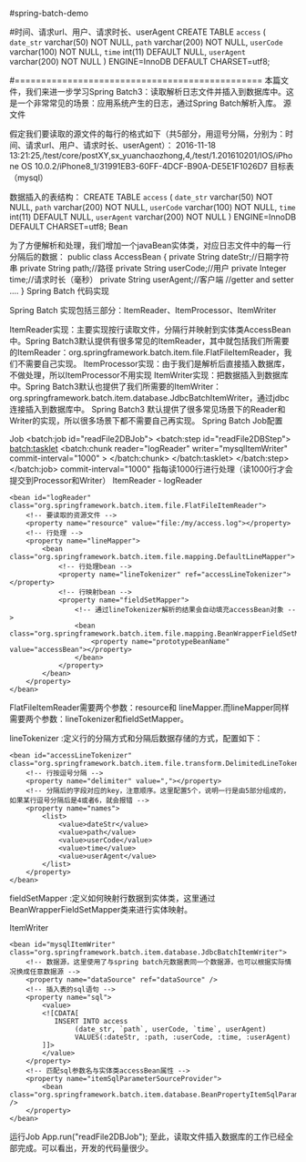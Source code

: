 #spring-batch-demo

#时间、请求url、用户、请求时长、userAgent
CREATE TABLE `access` (
  `date_str` varchar(50) NOT NULL,
  `path` varchar(200) NOT NULL,
  `userCode` varchar(100) NOT NULL,
  `time` int(11) DEFAULT NULL,
  `userAgent` varchar(200) NOT NULL
) ENGINE=InnoDB DEFAULT CHARSET=utf8;



#===============================================
本篇文件，我们来进一步学习Spring Batch3：读取解析日志文件并插入到数据库中。这是一个非常常见的场景：应用系统产生的日志，通过Spring Batch解析入库。
源文件

假定我们要读取的源文件的每行的格式如下（共5部分，用逗号分隔，分别为：时间、请求url、用户、请求时长、userAgent）：
2016-11-18 13:21:25,/test/core/postXY,sx_yuanchaozhong,4,/test/1.201610201/IOS/iPhone OS 10.0.2/iPhone8_1/31991EB3-60FF-4DCF-B90A-DE5E1F1026D7
目标表（mysql）

数据插入的表结构：
CREATE TABLE `access` (
  `date_str` varchar(50) NOT NULL,
  `path` varchar(200) NOT NULL,
  `userCode` varchar(100) NOT NULL,
  `time` int(11) DEFAULT NULL,
  `userAgent` varchar(200) NOT NULL
) ENGINE=InnoDB DEFAULT CHARSET=utf8;
Bean

为了方便解析和处理，我们增加一个javaBean实体类，对应日志文件中的每一行分隔后的数据：
public class AccessBean {
 private String dateStr;//日期字符串
 private String path;//路径
 private String userCode;//用户
 private Integer time;//请求时长（毫秒）
 private String userAgent;//客户端
//getter and setter ....
}
Spring Batch 代码实现

Spring Batch 实现包括三部分：ItemReader、ItemProcessor、ItemWriter

ItemReader实现：主要实现按行读取文件，分隔行并映射到实体类AccessBean中。Spring Batch3默认提供有很多常见的ItemReader，其中就包括我们所需要的ItemReader：org.springframework.batch.item.file.FlatFileItemReader，我们不需要自己实现。
ItemProcessor实现：由于我们是解析后直接插入数据库，不做处理，所以ItemProcessor不用实现
ItemWriter实现：把数据插入到数据库中。Spring Batch3默认也提供了我们所需要的ItemWriter：org.springframework.batch.item.database.JdbcBatchItemWriter，通过jdbc连接插入到数据库中。
Spring Batch3 默认提供了很多常见场景下的Reader和Writer的实现，所以很多场景下都不需要自己再实现。
Spring Batch Job配置

Job
<batch:job id="readFile2DBJob">
        <batch:step id="readFile2DBStep">
            <batch:tasklet>
                <batch:chunk reader="logReader" writer="mysqlItemWriter" commit-interval="1000" >
                </batch:chunk>
            </batch:tasklet>
        </batch:step>
    </batch:job>
commit-interval="1000" 指每读1000行进行处理（读1000行才会提交到Processor和Writer）
ItemReader - logReader
<!-- 文件读取Reader -->
    <bean id="logReader" class="org.springframework.batch.item.file.FlatFileItemReader">
        <!-- 要读取的资源文件 -->
        <property name="resource" value="file:/my/access.log"></property>
        <!-- 行处理 -->
        <property name="lineMapper">
            <bean class="org.springframework.batch.item.file.mapping.DefaultLineMapper">
                <!-- 行处理bean -->
                <property name="lineTokenizer" ref="accessLineTokenizer"></property>
                <!-- 行映射bean -->
                <property name="fieldSetMapper">
                    <!-- 通过lineTokenizer解析的结果会自动填充accessBean对象 -->
                    <bean class="org.springframework.batch.item.file.mapping.BeanWrapperFieldSetMapper">
                        <property name="prototypeBeanName" value="accessBean"></property>
                    </bean>
                </property>
            </bean>
        </property>
    </bean>
FlatFileItemReader需要两个参数：resource和 lineMapper.而lineMapper同样需要两个参数：lineTokenizer和fieldSetMapper。

lineTokenizer :定义行的分隔方式和分隔后数据存储的方式，配置如下：
<!-- 行解析 -->
    <bean id="accessLineTokenizer" class="org.springframework.batch.item.file.transform.DelimitedLineTokenizer">
        <!-- 行按逗号分隔 -->
        <property name="delimiter" value=","></property>
        <!-- 分隔后的字段对应的key，注意顺序。这里配置5个，说明一行是由5部分组成的，如果某行逗号分隔后是4或者6，就会报错 -->
        <property name="names">
            <list>
                <value>dateStr</value>
                <value>path</value>
                <value>userCode</value>
                <value>time</value>
                <value>userAgent</value>
            </list>
        </property>
    </bean>
fieldSetMapper :定义如何映射行数据到实体类，这里通过BeanWrapperFieldSetMapper类来进行实体映射。

ItemWriter

 <!-- mysql Write -->
    <bean id="mysqlItemWriter" class="org.springframework.batch.item.database.JdbcBatchItemWriter">
        <!-- 数据源，这里使用了与spring batch元数据表同一个数据源，也可以根据实际情况换成任意数据源 -->
        <property name="dataSource" ref="dataSource" />
        <!-- 插入表的sql语句 -->
        <property name="sql">
            <value>
            <![CDATA[
               INSERT INTO access
                    (date_str, `path`, userCode, `time`, userAgent)
                    VALUES(:dateStr, :path, :userCode, :time, :userAgent)
            ]]>
            </value>
        </property>
        <!-- 匹配sql参数名与实体类accessBean属性 -->
        <property name="itemSqlParameterSourceProvider">
            <bean class="org.springframework.batch.item.database.BeanPropertyItemSqlParameterSourceProvider" />
        </property>
    </bean>
运行Job
App.run("readFile2DBJob");
至此，读取文件插入数据库的工作已经全部完成。可以看出，开发的代码量很少。